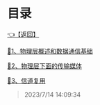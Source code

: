 # 目录  


[👈【返回】](/--目录--/计算机网络/--目录--计算机网络)  


[📜1、物理层概述和数据通信基础](/计算机网络/2、物理层/1、物理层概述和数据通信基础)  

[📜2、物理层下面的传输媒体](/计算机网络/2、物理层/2、物理层下面的传输媒体)  

[📜3、信道复用](/计算机网络/2、物理层/3、信道复用)  







> 2023/7/14 14:09:34
